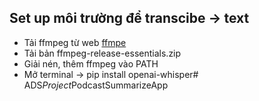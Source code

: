 ## Set up môi trường để transcibe -> text
* Tải ffmpeg từ web [ffmpe](https://www.gyan.dev/ffmpeg/builds/)
* Tải bản ffmpeg-release-essentials.zip
* Giải nén, thêm ffmpeg vào PATH
* Mở terminal -> pip install openai-whisper#   A D S _ P r o j e c t _ P o d c a s t S u m m a r i z e A p p  
 
